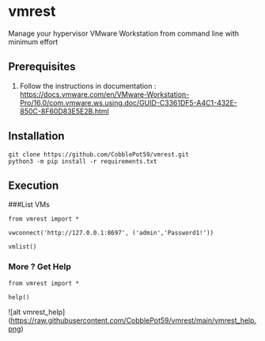 # vmrest

Manage your hypervisor VMware Workstation from command line with minimum effort

## Prerequisites
1) Follow the instructions in documentation :
https://docs.vmware.com/en/VMware-Workstation-Pro/16.0/com.vmware.ws.using.doc/GUID-C3361DF5-A4C1-432E-850C-8F60D83E5E2B.html

## Installation
```
git clone https://github.com/CobblePot59/vmrest.git
python3 -m pip install -r requirements.txt
```

## Execution

###List VMs
```
from vmrest import *

vwconnect('http://127.0.0.1:8697', ('admin','Password1!'))

vmlist()
```

### More ? Get Help
```
from vmrest import *

help()
```
![alt vmrest_help] (https://raw.githubusercontent.com/CobblePot59/vmrest/main/vmrest_help.png)
